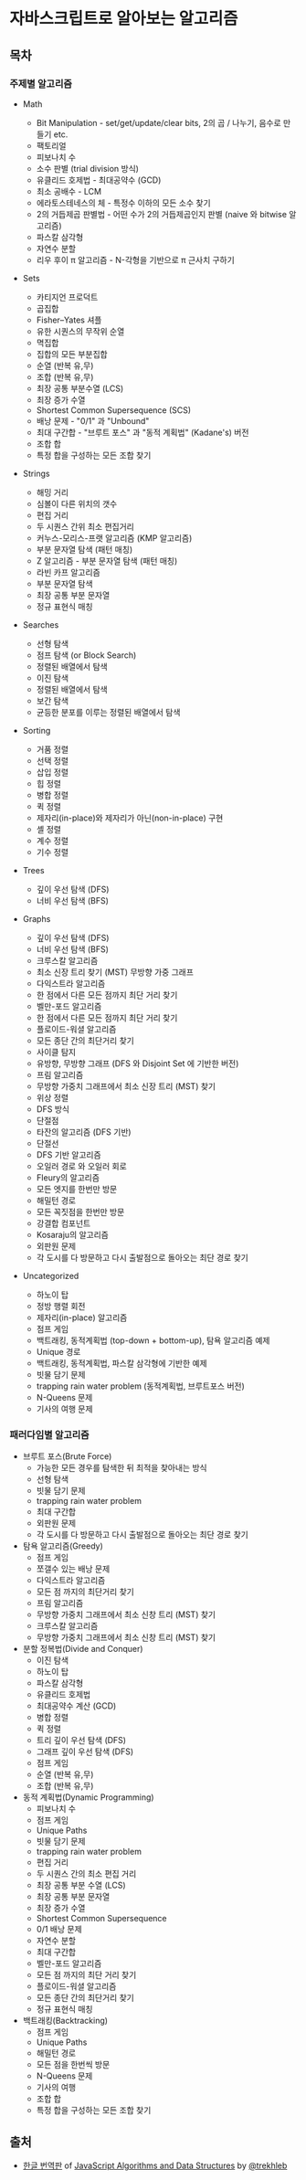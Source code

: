 # 자바스크립트로 알아보는 알고리즘

## 목차

### 주제별 알고리즘

- Math

  - Bit Manipulation - set/get/update/clear bits, 2의 곱 / 나누기, 음수로 만들기 etc.
  - 팩토리얼
  - 피보나치 수
  - 소수 판별 (trial division 방식)
  - 유클리드 호제법 - 최대공약수 (GCD)
  - 최소 공배수 - LCM
  - 에라토스테네스의 체 - 특정수 이하의 모든 소수 찾기
  - 2의 거듭제곱 판별법 - 어떤 수가 2의 거듭제곱인지 판별 (naive 와 bitwise 알고리즘)
  - 파스칼 삼각형
  - 자연수 분할
  - 리우 후이 π 알고리즘 - N-각형을 기반으로 π 근사치 구하기

- Sets

  - 카티지언 프로덕트
  - 곱집합
  - Fisher–Yates 셔플
  - 유한 시퀀스의 무작위 순열
  - 멱집합
  - 집합의 모든 부분집합
  - 순열 (반복 유,무)
  - 조합 (반복 유,무)
  - 최장 공통 부분수열 (LCS)
  - 최장 증가 수열
  - Shortest Common Supersequence (SCS)
  - 배낭 문제 - "0/1" 과 "Unbound"
  - 최대 구간합 - "브루트 포스" 과 "동적 계획법" (Kadane's) 버전
  - 조합 합
  - 특정 합을 구성하는 모든 조합 찾기

- Strings

  - 해밍 거리
  - 심볼이 다른 위치의 갯수
  - 편집 거리
  - 두 시퀀스 간위 최소 편집거리
  - 커누스-모리스-프랫 알고리즘 (KMP 알고리즘)
  - 부분 문자열 탐색 (패턴 매칭)
  - Z 알고리즘 - 부분 문자열 탐색 (패턴 매칭)
  - 라빈 카프 알고리즘
  - 부분 문자열 탐색
  - 최장 공통 부분 문자열
  - 정규 표현식 매칭

- Searches

  - 선형 탐색
  - 점프 탐색 (or Block Search)
  - 정렬된 배열에서 탐색
  - 이진 탐색
  - 정렬된 배열에서 탐색
  - 보간 탐색
  - 균등한 분포를 이루는 정렬된 배열에서 탐색

- Sorting
  - 거품 정렬
  - 선택 정렬
  - 삽입 정렬
  - 힙 정렬
  - 병합 정렬
  - 퀵 정렬
  - 제자리(in-place)와 제자리가 아닌(non-in-place) 구현
  - 셸 정렬
  - 계수 정렬
  - 기수 정렬
- Trees
  - 깊이 우선 탐색 (DFS)
  - 너비 우선 탐색 (BFS)
- Graphs
  - 깊이 우선 탐색 (DFS)
  - 너비 우선 탐색 (BFS)
  - 크루스칼 알고리즘
  - 최소 신장 트리 찾기 (MST) 무방향 가중 그래프
  - 다익스트라 알고리즘
  - 한 점에서 다른 모든 점까지 최단 거리 찾기
  - 벨만-포드 알고리즘
  - 한 점에서 다른 모든 점까지 최단 거리 찾기
  - 플로이드-워셜 알고리즘
  - 모든 종단 간의 최단거리 찾기
  - 사이클 탐지
  - 유방향, 무방향 그래프 (DFS 와 Disjoint Set 에 기반한 버전)
  - 프림 알고리즘
  - 무방향 가중치 그래프에서 최소 신장 트리 (MST) 찾기
  - 위상 정렬
  - DFS 방식
  - 단절점
  - 타잔의 알고리즘 (DFS 기반)
  - 단절선
  - DFS 기반 알고리즘
  - 오일러 경로 와 오일러 회로
  - Fleury의 알고리즘
  - 모든 엣지를 한번만 방문
  - 해밀턴 경로
  - 모든 꼭짓점을 한번만 방문
  - 강결합 컴포넌트
  - Kosaraju의 알고리즘
  - 외판원 문제
  - 각 도시를 다 방문하고 다시 출발점으로 돌아오는 최단 경로 찾기
- Uncategorized
  - 하노이 탑
  - 정방 행렬 회전
  - 제자리(in-place) 알고리즘
  - 점프 게임
  - 백트래킹, 동적계획법 (top-down + bottom-up), 탐욕 알고리즘 예제
  - Unique 경로
  - 백트래킹, 동적계획법, 파스칼 삼각형에 기반한 예제
  - 빗물 담기 문제
  - trapping rain water problem (동적계획법, 브루트포스 버전)
  - N-Queens 문제
  - 기사의 여행 문제

### 패러다임별 알고리즘

- 브루트 포스(Brute Force)
  - 가능한 모든 경우를 탐색한 뒤 최적을 찾아내는 방식
  - 선형 탐색
  - 빗물 담기 문제
  - trapping rain water problem
  - 최대 구간합
  - 외판원 문제
  - 각 도시를 다 방문하고 다시 출발점으로 돌아오는 최단 경로 찾기
- 탐욕 알고리즘(Greedy)
  - 점프 게임
  - 쪼갤수 있는 배낭 문제
  - 다익스트라 알고리즘
  - 모든 점 까지의 최단거리 찾기
  - 프림 알고리즘
  - 무방향 가중치 그래프에서 최소 신창 트리 (MST) 찾기
  - 크루스칼 알고리즘
  - 무방향 가중치 그래프에서 최소 신창 트리 (MST) 찾기
- 분할 정복법(Divide and Conquer)
  - 이진 탐색
  - 하노이 탑
  - 파스칼 삼각형
  - 유클리드 호제법
  - 최대공약수 계산 (GCD)
  - 병합 정렬
  - 퀵 정렬
  - 트리 깊이 우선 탐색 (DFS)
  - 그래프 깊이 우선 탐색 (DFS)
  - 점프 게임
  - 순열 (반복 유,무)
  - 조합 (반복 유,무)
- 동적 계획법(Dynamic Programming)
  - 피보나치 수
  - 점프 게임
  - Unique Paths
  - 빗물 담기 문제
  - trapping rain water problem
  - 편집 거리
  - 두 시퀀스 간의 최소 편집 거리
  - 최장 공통 부분 수열 (LCS)
  - 최장 공통 부분 문자열
  - 최장 증가 수열
  - Shortest Common Supersequence
  - 0/1 배낭 문제
  - 자연수 분할
  - 최대 구간합
  - 벨만-포드 알고리즘
  - 모든 점 까지의 최단 거리 찾기
  - 플로이드-워셜 알고리즘
  - 모든 종단 간의 최단거리 찾기
  - 정규 표현식 매칭
- 백트래킹(Backtracking)
  - 점프 게임
  - Unique Paths
  - 해밀턴 경로
  - 모든 점을 한번씩 방문
  - N-Queens 문제
  - 기사의 여행
  - 조합 합
  - 특정 합을 구성하는 모든 조합 찾기

## 출처

- [한글 번역판](https://github.com/trekhleb/javascript-algorithms/blob/master/README.ko-KR.md) of [JavaScript Algorithms and Data Structures](https://github.com/trekhleb/javascript-algorithms) by [@trekhleb](https://trekhleb.dev/)
